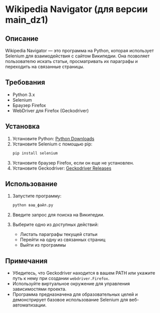 # Wikipedia Navigator (для версии main_dz1)

## Описание

Wikipedia Navigator — это программа на Python, которая использует Selenium для взаимодействия с сайтом Википедии. Она позволяет пользователю искать статьи, просматривать их параграфы и переходить на связанные страницы.

## Требования

- Python 3.x
- Selenium
- Браузер Firefox
- WebDriver для Firefox (Geckodriver)

## Установка

1. Установите Python: [Python Downloads](https://www.python.org/downloads/)
2. Установите Selenium с помощью pip:
   ```bash
   pip install selenium
   ```
3. Установите браузер Firefox, если он еще не установлен.
4. Установите Geckodriver: [Geckodriver Releases](https://github.com/mozilla/geckodriver/releases)

## Использование

1. Запустите программу:
   ```bash
   python ваш_файл.py
   ```

2. Введите запрос для поиска на Википедии.

3. Выберите одно из доступных действий:
   - Листать параграфы текущей статьи
   - Перейти на одну из связанных страниц
   - Выйти из программы

## Примечания

- Убедитесь, что Geckodriver находится в вашем PATH или укажите путь к нему при создании `webdriver.Firefox`.
- Используйте виртуальное окружение для управления зависимостями проекта.
- Программа предназначена для образовательных целей и демонстрирует базовое использование Selenium для веб-автоматизации.
